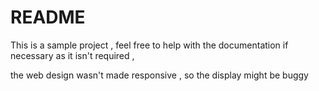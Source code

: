 # README

This is a sample project , feel free to help with the documentation if necessary as it isn't required , 

the web design wasn't made responsive  , so the display might be buggy
